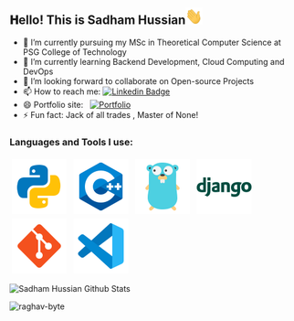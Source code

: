 <h2> 𝐇ello! This is Sadham Hussian<img src="https://raw.githubusercontent.com/ABSphreak/ABSphreak/master/gifs/Hi.gif" width="30px"></h2>

- 🔭 I’m currently pursuing my MSc in Theoretical Computer Science at PSG College of Technology
- 🌱 I’m currently learning Backend Development, Cloud Computing and DevOps
- 👯 I’m looking forward to collaborate on Open-source Projects
- 📫 How to reach me: 
[![Linkedin Badge](https://img.shields.io/badge/-Linkedin-blue?style=flat-square&logo=Linkedin&logoColor=white&link=https://www.linkedin.com/in/harshkumarkhatri/)](https://www.linkedin.com/in/sadham-hussian-m-806988181/)
- 😄 Portfolio site: &nbsp; [![Portfolio](https://img.shields.io/badge/Portfolio-❤-orange)](https://sadham-hussian.github.io/)
- ⚡ Fun fact: Jack of all trades , Master of None!

### Languages and Tools I use:

<p align="left">
<img src="https://github.com/Sadham-Hussian/Sadham-Hussian/blob/master/assets/python.svg" style="vertical-align:top; margin:4px">
<img src="https://github.com/Sadham-Hussian/Sadham-Hussian/blob/master/assets/c++.svg" style="vertical-align:top; margin:4px">
<img src="https://github.com/Sadham-Hussian/Sadham-Hussian/blob/master/assets/golang.svg" style="vertical-align:top; margin:4px">
<img src="https://github.com/Sadham-Hussian/Sadham-Hussian/blob/master/assets/django.svg" style="vertical-align:top; margin:4px">
<img src="https://github.com/Sadham-Hussian/Sadham-Hussian/blob/master/assets/git.svg" style="vertical-align:top; margin:4px">
<img src="https://github.com/Sadham-Hussian/Sadham-Hussian/blob/master/assets/vscode.svg" style="vertical-align:top; margin:4px">
</p>

![Sadham Hussian Github Stats](https://github-readme-stats.vercel.app/api?username=Sadham-Hussian&show_icons=true&title_color=fff&icon_color=79ff97&text_color=9f9f9f&bg_color=151515)

<p align="left"> <img src="https://komarev.com/ghpvc/?username=Sadham-Hussian" alt="raghav-byte" /> </p>
